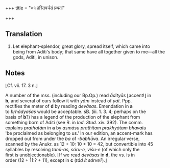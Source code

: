 +++
title = "०१ हस्तिवर्चसं प्रथतां"

+++
## Translation
1. Let elephant-splendor, great glory, spread itself, which came into  
being from Aditi's body; that same have all together given to me—all the  
gods, Aditi, in unison.

## Notes
⌊Cf. vii. 17. 3 n.⌋  
  
A number of the mss. (including our Bp.Op.) read *ā́dityās* ⌊accent!⌋ in  
**b**, and several of ours follow it with *yám* instead of *yát*. Ppp.  
rectifies the meter of **d** by reading *devāsas*. Emendation in **a**  
to *bṛhádyaśas* would be acceptable. śB. (iii. 1. 3. 4; perhaps on the  
basis of **b**?) has a legend of the production of the elephant from  
something born of Aditi (see R. in *Ind. Stud.* xiv. 392). The comm.  
explains *prathatām* in **a** by *asmāsu prathitam prakhyātam bhavatu*  
'be proclaimed as belonging to us.' In our edition, an accent-mark has  
dropped out from under the *ba* of *-babhūva*. An irregular verse,  
scanned by the Anukr. as 12 + 10: 10 + 10 = 42, but convertible into 45  
syllables by resolving *tanú-as, sáru-e, víśu-e* (of which only the  
first is unobjectionable). ⌊If we read *devāsas* in **d**, the vs. is in  
order (12 + 11:? + 11), except in **c** (*tád ít sárve?*).⌋

